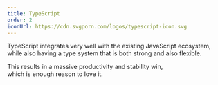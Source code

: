 ```yaml
---
title: TypeScript
order: 2
iconUrl: https://cdn.svgporn.com/logos/typescript-icon.svg
---
```


TypeScript integrates very well with the existing JavaScript ecosystem,<br>
while also having a type system that is both strong and also flexible.<br>

This results in a massive productivity and stability win,<br>
which is enough reason to love it.

